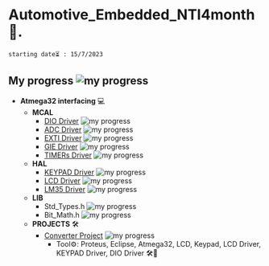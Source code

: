  # Automotive_Embedded_NTI4month 🚗.
`starting date⏳ : 15/7/2023`

## My progress  ![my progress](https://progress-bar.dev/29/?title=progress)
- **Atmega32 interfacing** 💻
    - **MCAL**
        - [DIO Driver](Atmega32_arch_interfacing/MCAL/DIO_Driver)   ![my progress](https://progress-bar.dev/100/?title=done)
        - [ADC Driver](Atmega32_arch_interfacing/MCAL/ADC_Driver)   ![my progress](https://progress-bar.dev/50/?title=WithOutInterrupt)
        - [EXTI Driver](Atmega32_arch_interfacing/MCAL/EXTI)   ![my progress](https://progress-bar.dev/98/?title=AlmostDone)
        - [GIE Driver](Atmega32_arch_interfacing/MCAL/GIE)   ![my progress](https://progress-bar.dev/100/?title=completed)
        - [TIMERs Driver](Atmega32_arch_interfacing/MCAL/TIMERs)   ![my progress](https://progress-bar.dev/33/?title=progress)
    - **HAL**
       - [KEYPAD Driver](Atmega32_arch_interfacing/HAL/KEYPAD_Driver)   ![my progress](https://progress-bar.dev/100/?title=done)
       - [LCD Driver](Atmega32_arch_interfacing/HAL/LCD_Driver)   ![my progress](https://progress-bar.dev/100/?title=done)
       - [LM35 Driver](Atmega32_arch_interfacing/HAL/LM35_Driver)   ![my progress](https://progress-bar.dev/50/?title=progress)
    - **LIB**
        - Std_Types.h   ![my progress](https://progress-bar.dev/100/?title=done)
        - Bit_Math.h   ![my progress](https://progress-bar.dev/100/?title=done)
    - **PROJECTS** 🛠️ 
        - [Converter Project](Atmega32_arch_interfacing/Projects/Converter)   ![my progress](https://progress-bar.dev/90/?title=progress)
            - Tool⚙️: Proteus, Eclipse, Atmega32, LCD, Keypad, LCD Driver, KEYPAD Driver, DIO Driver 🛠️🌟

